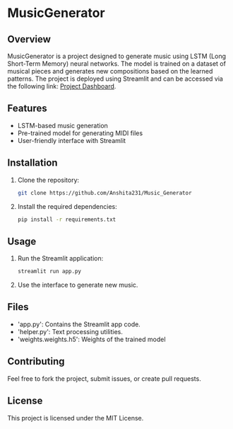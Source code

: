 # MusicGenerator

## Overview
MusicGenerator is a project designed to generate music using LSTM (Long Short-Term Memory) neural networks. The model is trained on a dataset of musical pieces and generates new compositions based on the learned patterns. The project is deployed using Streamlit and can be accessed via the following link: [Project Dashboard](https://musicgenerator-aaw49ud3pmzhekrmbdcb2x.streamlit.app/).

## Features
- LSTM-based music generation
- Pre-trained model for generating MIDI files
- User-friendly interface with Streamlit

## Installation
1. Clone the repository:
   ```bash
   git clone https://github.com/Anshita231/Music_Generator

2. Install the required dependencies:
   ```bash
   pip install -r requirements.txt

## Usage
1. Run the Streamlit application:
   ```bash
   streamlit run app.py

2. Use the interface to generate new music.

## Files
- 'app.py': Contains the Streamlit app code.
- 'helper.py': Text processing utilities.
- 'weights.weights.h5': Weights of the trained model

## Contributing
Feel free to fork the project, submit issues, or create pull requests.

## License
This project is licensed under the MIT License.
```csharp

